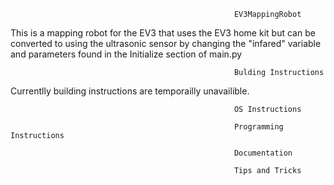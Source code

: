                                                      EV3MappingRobot


  This is a mapping robot for the EV3 that uses the EV3 home kit but can be converted to using the ultrasonic sensor by changing the "infared" variable and parameters found in the Initialize section of main.py
  
  
                                                      Bulding Instructions
Currentlly building instructions are temporailly unavailible.

                                                      OS Instructions
                                                      
                                                      Programming Instructions
                                                      
                                                      Documentation
                                                      
                                                      Tips and Tricks

